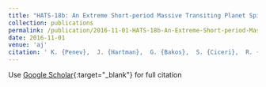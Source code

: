 ```yaml
---
title: "HATS-18b: An Extreme Short-period Massive Transiting Planet Spinning Up Its Star"
collection: publications
permalink: /publication/2016-11-01-HATS-18b-An-Extreme-Short-period-Massive-Transiting-Planet-Spinning-Up-Its-Star
date: 2016-11-01
venue: 'aj'
citation: ' K. {Penev},  J. {Hartman},  G. {Bakos},  S. {Ciceri},  R. {Brahm},  D. {Bayliss},  J. {Bento},  A. {Jord{\&apos;a}n},  Z. {Csubry},  W. {Bhatti},  M. {de Val-Borro},  N. {Espinoza},  G. {Zhou},  L. {Mancini},  M. {Rabus},  V. {Suc},  T. {Henning},  B. {Schmidt},  R. {Noyes},  J. {L{\&apos;a}z{\&apos;a}r},  I. {Papp},  P. {S{\&apos;a}ri}, &quot;HATS-18b: An Extreme Short-period Massive Transiting Planet Spinning Up Its Star.&quot; aj, 2016.'
---
```

Use [Google Scholar](https://scholar.google.com/scholar?q=HATS+18b:+An+Extreme+Short+period+Massive+Transiting+Planet+Spinning+Up+Its+Star){:target="_blank"} for full citation